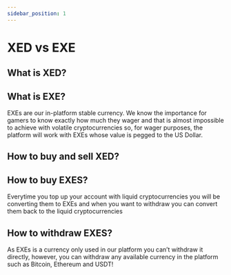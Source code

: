 ```yaml
---
sidebar_position: 1
---
```


# XED vs EXE

## What is XED?

## What is EXE?

EXEs are our in-platform stable currency. We know the importance for gamers to know exactly how much they wager and that is almost impossible to achieve with volatile cryptocurrencies so, for wager purposes, the platform will work with EXEs whose value is pegged to the US Dollar.

## How to buy and sell XED?

## How to buy EXES?

Everytime you top up your account with liquid cryptocurrencies you will be converting them to EXEs and when you want to withdraw you can convert them back to the liquid cryptocurrencies

## How to withdraw EXES?

As EXEs is a currency only used in our platform you can’t withdraw it directly, however, you can withdraw any available currency in the platform such as Bitcoin, Ethereum and USDT!

